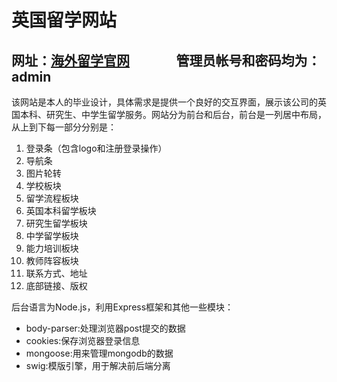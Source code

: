 英国留学网站
===========
网址：[海外留学官网](http://119.23.11.226:8082/)                                                               管理员帐号和密码均为：admin<br>
-------------
该网站是本人的毕业设计，具体需求是提供一个良好的交互界面，展示该公司的英国本科、研究生、中学生留学服务。网站分为前台和后台，前台是一列居中布局，从上到下每一部分分别是：
1. 登录条（包含logo和注册登录操作）
2. 导航条
3. 图片轮转
4. 学校板块
5. 留学流程板块
6. 英国本科留学板块
7. 研究生留学板块
8. 中学留学板块
9. 能力培训板块
10. 教师阵容板块
11. 联系方式、地址
12. 底部链接、版权

后台语言为Node.js，利用Express框架和其他一些模块：<br>
* body-parser:处理浏览器post提交的数据
* cookies:保存浏览器登录信息
* mongoose:用来管理mongodb的数据
* swig:模版引擎，用于解决前后端分离
